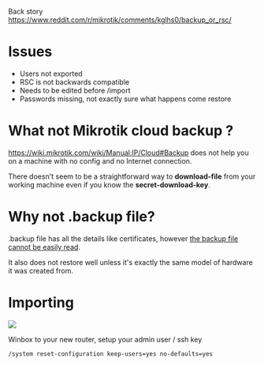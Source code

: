 Back story <https://www.reddit.com/r/mikrotik/comments/kglhs0/backup_or_rsc/>

# Issues

* Users not exported
* RSC is not backwards compatible
* Needs to be edited before /import
* Passwords missing, not exactly sure what happens come restore

# What not Mikrotik cloud backup ?

https://wiki.mikrotik.com/wiki/Manual:IP/Cloud#Backup does not help you on a
machine with no config and no Internet connection.

There doesn't seem to be a straightforward way to **download-file** from your
working machine even if you know the **secret-download-key**.

# Why not .backup file?

.backup file has all the details like certificates, however [the backup file
cannot be easily
read](https://github.com/BigNerd95/RouterOS-Backup-Tools/issues).

It also does not restore well unless it's exactly the same model of hardware it
was created from.

# Importing

<img src="https://s.natalian.org/2021-06-08/no-defaults.png">

Winbox to your new router, setup your admin user / ssh key

	/system reset-configuration keep-users=yes no-defaults=yes
